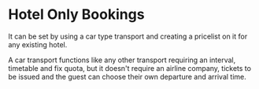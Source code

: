 # Hotel Only Bookings

It can be set by using a car type transport and creating a pricelist on it for any existing hotel.

A car transport functions like any other transport requiring an interval, timetable and fix quota, but it doesn't require an airline company, tickets to be issued and the guest can choose their own departure and arrival time.
